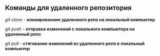 ## Команды для удаленного репозитория

*git clone* - **клонированние удаленного репо на локальный компьютер**

*git push* - **отправка изменений с локального компьютера на удаленный репо**

*git pull* - **стягивание изменений из удаленного репо в локальный компьютер**